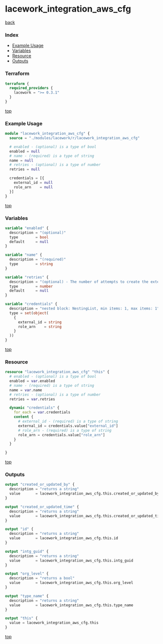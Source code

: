 # lacework_integration_aws_cfg

[back](../lacework.md)

### Index

- [Example Usage](#example-usage)
- [Variables](#variables)
- [Resource](#resource)
- [Outputs](#outputs)

### Terraform

```terraform
terraform {
  required_providers {
    lacework = ">= 0.3.1"
  }
}
```

[top](#index)

### Example Usage

```terraform
module "lacework_integration_aws_cfg" {
  source = "./modules/lacework/r/lacework_integration_aws_cfg"

  # enabled - (optional) is a type of bool
  enabled = null
  # name - (required) is a type of string
  name = null
  # retries - (optional) is a type of number
  retries = null

  credentials = [{
    external_id = null
    role_arn    = null
  }]
}
```

[top](#index)

### Variables

```terraform
variable "enabled" {
  description = "(optional)"
  type        = bool
  default     = null
}

variable "name" {
  description = "(required)"
  type        = string
}

variable "retries" {
  description = "(optional) - The number of attempts to create the external integration."
  type        = number
  default     = null
}

variable "credentials" {
  description = "nested block: NestingList, min items: 1, max items: 1"
  type = set(object(
    {
      external_id = string
      role_arn    = string
    }
  ))
}
```

[top](#index)

### Resource

```terraform
resource "lacework_integration_aws_cfg" "this" {
  # enabled - (optional) is a type of bool
  enabled = var.enabled
  # name - (required) is a type of string
  name = var.name
  # retries - (optional) is a type of number
  retries = var.retries

  dynamic "credentials" {
    for_each = var.credentials
    content {
      # external_id - (required) is a type of string
      external_id = credentials.value["external_id"]
      # role_arn - (required) is a type of string
      role_arn = credentials.value["role_arn"]
    }
  }

}
```

[top](#index)

### Outputs

```terraform
output "created_or_updated_by" {
  description = "returns a string"
  value       = lacework_integration_aws_cfg.this.created_or_updated_by
}

output "created_or_updated_time" {
  description = "returns a string"
  value       = lacework_integration_aws_cfg.this.created_or_updated_time
}

output "id" {
  description = "returns a string"
  value       = lacework_integration_aws_cfg.this.id
}

output "intg_guid" {
  description = "returns a string"
  value       = lacework_integration_aws_cfg.this.intg_guid
}

output "org_level" {
  description = "returns a bool"
  value       = lacework_integration_aws_cfg.this.org_level
}

output "type_name" {
  description = "returns a string"
  value       = lacework_integration_aws_cfg.this.type_name
}

output "this" {
  value = lacework_integration_aws_cfg.this
}
```

[top](#index)